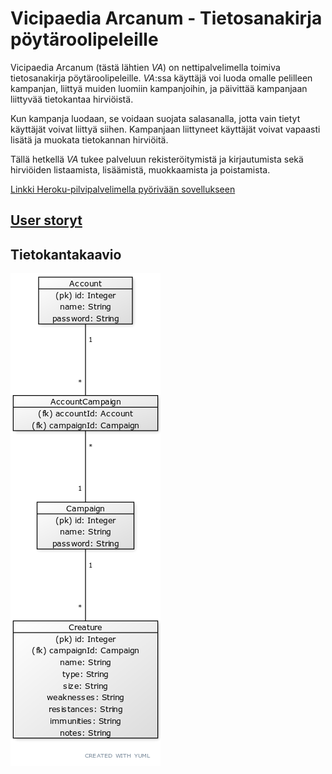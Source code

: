 # Vicipaedia Arcanum - Tietosanakirja pöytäroolipeleille

Vicipaedia Arcanum (tästä lähtien *VA*) on nettipalvelimella toimiva tietosanakirja pöytäroolipeleille. *VA*:ssa käyttäjä voi luoda omalle pelilleen kampanjan, liittyä muiden luomiin kampanjoihin, ja päivittää kampanjaan liittyvää tietokantaa hirviöistä.

Kun kampanja luodaan, se voidaan suojata salasanalla, jotta vain tietyt käyttäjät voivat liittyä siihen. Kampanjaan liittyneet käyttäjät voivat vapaasti lisätä ja muokata tietokannan hirviöitä.

Tällä hetkellä *VA* tukee palveluun rekisteröitymistä ja kirjautumista sekä hirviöiden listaamista, lisäämistä, muokkaamista ja poistamista.

[Linkki Heroku-pilvipalvelimella pyörivään sovellukseen](https://vicipaedia-arcanum.herokuapp.com/)

## [User storyt](https://github.com/tire95/Vicipaedia-Arcanum/tree/master/documentation/user_stories.md)

## Tietokantakaavio

![kaavio](/documentation/Pictures/DBDiagram.png)